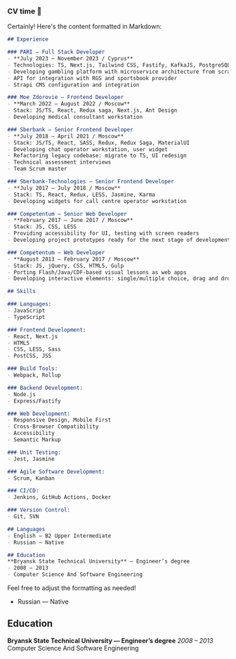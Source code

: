 ### CV time 🫥

<!--
**cdefined/cdefined** is a ✨ _special_ ✨ repository because its `README.md` (this file) appears on your GitHub profile.

Here are some ideas to get you started:

- 🔭 I’m currently working on ...
- 🌱 I’m currently learning ...
- 👯 I’m looking to collaborate on ...
- 🤔 I’m looking for help with ...
- 💬 Ask me about ...
- 📫 How to reach me: ...
- 😄 Pronouns: ...
- ⚡ Fun fact: ...
-->

Certainly! Here's the content formatted in Markdown:

```markdown
## Experience

### PARI — Full Stack Developer
- **July 2023 – November 2023 / Cyprus**
- Technologies: TS, Next.js, Tailwind CSS, Fastify, KafkaJS, PostgreSQL, Prisma
- Developing gambling platform with microservice architecture from scratch
- API for integration with RGS and sportsbook provider
- Strapi CMS configuration and integration

### Moe Zdorovie — Frontend Developer
- **March 2022 – August 2022 / Moscow**
- Stack: JS/TS, React, Redux saga, Next.js, Ant Design
- Developing medical consultant workstation

### Sberbank — Senior Frontend Developer
- **July 2018 – April 2021 / Moscow**
- Stack: JS/TS, React, SASS, Redux, Redux Saga, MaterialUI
- Developing chat operator workstation, user widget
- Refactoring legacy codebase: migrate to TS, UI redesign
- Technical assessment interviews
- Team Scrum master

### Sberbank-Technologies — Senior Frontend Developer
- **July 2017 – July 2018 / Moscow**
- Stack: TS, React, Redux, LESS, Jasmine, Karma
- Developing widgets for call centre operator workstation

### Competentum — Senior Web Developer
- **February 2017 – June 2017 / Moscow**
- Stack: JS, CSS, LESS
- Providing accessibility for UI, testing with screen readers
- Developing project prototypes ready for the next stage of development

### Competentum — Web Developer
- **August 2013 – February 2017 / Moscow**
- Stack: JS, jQuery, CSS, HTML5, Gulp
- Porting Flash/Java/CDF-based visual lessons as web apps
- Developing interactive elements: single/multiple choice, drag and drop, controllable animations, charts, diagrams

## Skills

### Languages:
- JavaScript
- TypeScript

### Frontend Development:
- React, Next.js
- HTML5
- CSS, LESS, Sass
- PostCSS, JSS

### Build Tools:
- Webpack, Rollup

### Backend Development:
- Node.js
- Express/Fastify

### Web Development:
- Responsive Design, Mobile First
- Cross-Browser Compatibility
- Accessibility
- Semantic Markup

### Unit Testing:
- Jest, Jasmine

### Agile Software Development:
- Scrum, Kanban

### CI/CD:
- Jenkins, GitHub Actions, Docker

### Version Control:
- Git, SVN

## Languages
- English — B2 Upper Intermediate
- Russian — Native

## Education
**Bryansk State Technical University** — Engineer’s degree
- 2008 – 2013
- Computer Science And Software Engineering
```

Feel free to adjust the formatting as needed!
- Russian — Native

## Education
**Bryansk State Technical University — Engineer’s degree**
*2008 – 2013*
Computer Science And Software Engineering

